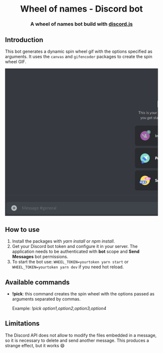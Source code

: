 <h1 align="center">Wheel of names - Discord bot</h1>

<h3 align="center">A wheel of names bot build with <a href="https://github.com/discordjs/discord.js">discord.js</a></h3>

## Introduction

This bot generates a dynamic spin wheel gif with the options specified as arguments. It uses the `canvas` and `gifencoder` packages to create the spin wheel GIF.

![Example](docs/animation.gif)

## How to use

1. Install the packages with _yarn install_ or _npm install_.
2. Get your Discord bot token and configure it in your server.
   The application needs to be authenticated with **bot** scope and **Send Messages** bot permissions.
3. To start the bot use: `WHEEL_TOKEN=yourtoken yarn start` or `WHEEL_TOKEN=yourtoken yarn dev` if you need hot reload.

## Available commands

- **!pick**: this command creates the spin wheel with the options passed as arguments separated by commas.

  Example: _!pick option1,option2,option3,option4_

## Limitations

The Discord API does not allow to modify the files embedded in a message, so it is necessary to delete and send another message. This produces a strange effect, but it works 😄
